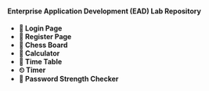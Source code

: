 #### Enterprise Application Development (EAD) Lab Repository



- **🔐 Login Page**  
- **📝 Register Page**  
- **👑 Chess Board**  
- **🧮 Calculator**  
- **📅 Time Table**  
- **⏲ Timer**  
- **🔐 Password Strength Checker**  
